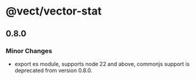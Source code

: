# @vect/vector-stat

## 0.8.0

### Minor Changes

- export es module, supports node 22 and above, commonjs support is deprecated from version 0.8.0.
